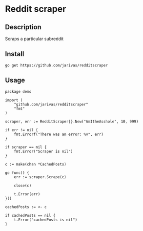 # Reddit scraper
## Description
Scraps a particular subreddit

## Install
```go get https://github.com/jarivas/redditscraper```

## Usage
```golang
package demo

import (
	"github.com/jarivas/redditscraper"
    "fmt"
)

scraper, err := RedditScraper{}.New("AmItheAsshole", 10, 999)

if err != nil {
    fmt.Errorf("There was an error: %v", err)
}

if scraper == nil {
    fmt.Error("Scraper is nil")
}

c := make(chan *CachedPosts)

go func() {
    err := scraper.Scrape(c)

    close(c)

    t.Error(err)
}()

cachedPosts := <- c

if cachedPosts == nil {
    t.Error("cachedPosts is nil")
}
```